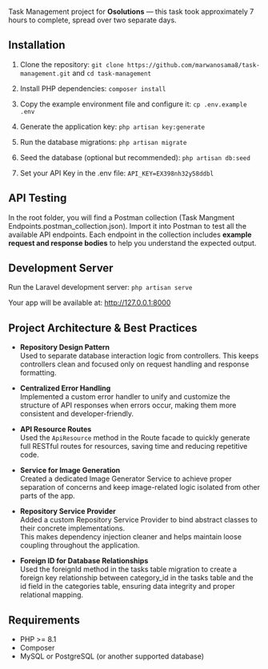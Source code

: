 Task Management project for **Osolutions** — this task took approximately 7 hours to complete, spread over two separate days.

## Installation

1. Clone the repository:
   ```git clone https://github.com/marwanosama8/task-management.git```
   and
   ```cd task-management ```

2. Install PHP dependencies:
  ```composer install```

3. Copy the example environment file and configure it:
  ```cp .env.example .env```

4. Generate the application key:
    ```php artisan key:generate```

5. Run the database migrations:
   ```php artisan migrate```

6. Seed the database (optional but recommended):
   ```php artisan db:seed```

7. Set your API Key in the .env file:
   ```API_KEY=EX398nh32y58ddbl```

## API Testing

In the root folder, you will find a Postman collection (Task Mangment Endpoints.postman_collection.json).
Import it into Postman to test all the available API endpoints.
Each endpoint in the collection includes **example request and response bodies** to help you understand the expected output.

## Development Server

Run the Laravel development server:
   ```php artisan serve```

Your app will be available at:
   http://127.0.0.1:8000
   
## Project Architecture & Best Practices

- **Repository Design Pattern**  
  Used to separate database interaction logic from controllers. This keeps controllers clean and focused only on request handling and response formatting.

- **Centralized Error Handling**  
  Implemented a custom error handler to unify and customize the structure of API responses when errors occur, making them more consistent and developer-friendly.

- **API Resource Routes**  
  Used the `ApiResource` method in the Route facade to quickly generate full RESTful routes for resources, saving time and reducing repetitive code.

- **Service for Image Generation**  
  Created a dedicated Image Generator Service to achieve proper separation of concerns and keep image-related logic isolated from other parts of the app.

- **Repository Service Provider**  
  Added a custom Repository Service Provider to bind abstract classes to their concrete implementations.  
  This makes dependency injection cleaner and helps maintain loose coupling throughout the application.

- **Foreign ID for Database Relationships**  
  Used the foreignId method in the tasks table migration to create a foreign key relationship between category_id in the tasks table and the id field in the categories table,
  ensuring data integrity and proper relational mapping.


## Requirements ##

- PHP >= 8.1
- Composer
- MySQL or PostgreSQL (or another supported database)
